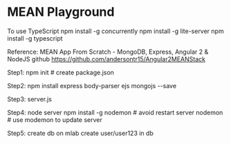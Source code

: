# MEAN Playground

To use TypeScript
    npm install -g concurrently
    npm install -g lite-server
    npm install -g typescript


Reference:
    MEAN App From Scratch - MongoDB, Express, Angular 2 & NodeJS
    github https://github.com/andersontr15/Angular2MEANStack

Step1:
    npm init              # create package.json

Step2:
    npm install express body-parser ejs mongojs --save

Step3:
    server.js

Step4:
    node server
    npm install -g nodemon   # avoid restart server
    nodemon                  # use modemon to update server

Step5:
    create db on mlab
    create user/user123 in db